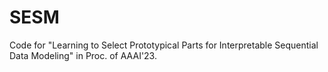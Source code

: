 # SESM
Code for "Learning to Select Prototypical Parts for Interpretable Sequential Data Modeling" in Proc. of AAAI'23.

